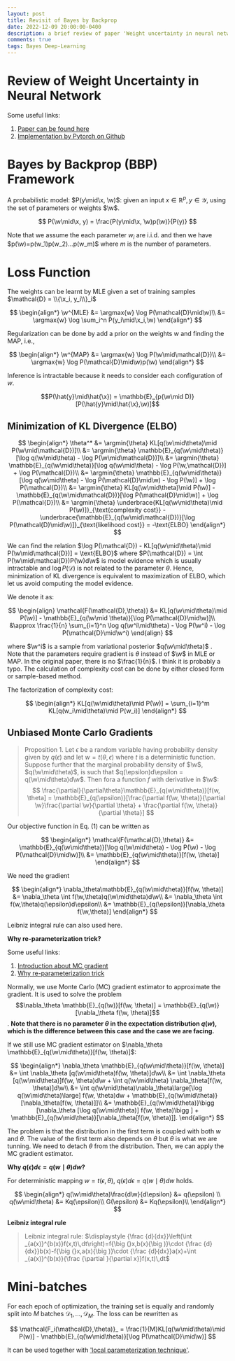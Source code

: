 ```yaml
---
layout: post
title: Revisit of Bayes by Backprop
date: 2022-12-09 20:00:00-0400
description: a brief review of paper 'Weight uncertainty in neural network'
comments: true
tags: Bayes Deep-Learning
---
```

# Review of Weight Uncertainty in Neural Network
Some useful links:
1. [Paper can be found here](https://arxiv.org/abs/1505.05424)
2. [Implementation by Pytorch on Github](https://github.com/JavierAntoran/Bayesian-Neural-Networks)
   
# Bayes by Backprop (BBP) Framework
A probabilistic model: $P(y\mid\x, \w)$: given an input $x\in \mathbb{R}^p, y\in\mathcal{Y}$, using the set of parameters or weights $\w$.

$$
P(\w\mid\x, y) = \frac{P(y\mid\x, \w)p(\w)}{P(y)}
$$

Note that we assume the each parameter $w_i$ are i.i.d. and then we have $p(\w)=p(w_1)p(w_2)...p(w_m)$ where $m$ is the number of parameters.
# Loss Function 
The weights can be learnt by MLE given a set of training samples $\mathcal{D} = \\{\x_i, y_i\\}_i$

$$
\begin{align*}
\w^{MLE} &= \argmax{w} \log P(\mathcal{D}\mid\w)\\
        &= \argmax{w} \log \sum_i^n P(y_i\mid\x_i,\w)
\end{align*}
$$

Regularization can be done by add a prior on the weights $w$ and finding the MAP, i.e.,

$$
\begin{align*}
\w^{MAP} &= \argmax{w} \log P(\w\mid\mathcal{D})\\
        &= \argmax{w} \log P(\mathcal{D}\mid\w)p(\w)
\end{align*}
$$

Inference is intractable because it needs to consider each configuration of $w$.

$$P(\hat{y}\mid\hat{\x}) = \mathbb{E}_{p(\w\mid D)}[P(\hat{y}\mid\hat{\x},\w)]$$

## Minimization of KL Divergence (ELBO)

$$
\begin{align*}
\theta^* &= \argmin{\theta} KL[q(\w\mid\theta)\mid P(\w\mid\mathcal{D})]\\
         &= \argmin{\theta} \mathbb{E}_{q(\w\mid\theta)}[\log q(\w\mid\theta) - \log P(\w\mid\mathcal{D})]\\
         &= \argmin{\theta} \mathbb{E}_{q(\w\mid\theta)}[\log q(\w\mid\theta) - \log P(\w,\mathcal{D})] + \log P(\mathcal{D})\\
         &= \argmin{\theta} \mathbb{E}_{q(\w\mid\theta)}[\log q(\w\mid\theta) - \log P(\mathcal{D}\mid\w) - \log P(\w)] + \log P(\mathcal{D})\\
         &= \argmin{\theta} KL[q(\w\mid\theta)\mid P(\w)] - \mathbb{E}_{q(\w\mid\mathcal{D})}[\log P(\mathcal{D}\mid\w)] + \log P(\mathcal{D})\\
         &= \argmin{\theta} \underbrace{KL[q(\w\mid\theta)\mid P(\w)]}_{\text{complexity cost}} - \underbrace{\mathbb{E}_{q(\w\mid\mathcal{D})}[\log P(\mathcal{D}\mid\w)]}_{\text{likelihood cost}} = -\text{ELBO}
\end{align*}
$$

We can find the relation $\log P(\mathcal{D}) - KL[q(\w\mid\theta)\mid P(\w\mid\mathcal{D})] = \text{ELBO}$  where $P(\mathcal{D}) = \int P(\w\mid\mathcal{D})P(\w)d\w$ is model evidence which is usually intractable and $\log P(\mathcal{D})$ is not related to the parameter $\theta$. Hence, minimization of KL divergence is equivalent to maximization of ELBO, which let us avoid computing the model evidence.


We denote it as:

$$
\begin{align}
\mathcal{F(\mathcal{D},\theta)} &= KL[q(\w\mid\theta)\mid P(\w)] - \mathbb{E}_{q(\w\mid \theta)}[\log P(\mathcal{D}\mid\w)]\\
            &\approx \frac{1}{n} \sum_{i=1}^n \log q(\w^i\mid\theta) - \log P(\w^i) - \log P(\mathcal{D}\mid\w^i)
\end{align}
$$

where $\w^i$ is a sample from variational posterior $q(\w\mid\theta)$ . Note that the parameters require gradient is $\theta$ instead of $\w$ in MLE or MAP.  In the original paper, there is no $\frac{1}{n}$. I think it is probably a typo. The calculation of complexity cost can be done by either closed form or sample-based method.

The factorization of complexity cost:

$$
\begin{align*}
KL[q(\w\mid\theta)\mid P(\w)] = \sum_{i=1}^m KL[q(w_i\mid\theta)\mid P(w_i)]
\end{align*}
$$

## Unbiased Monte Carlo Gradients
>Proposition 1. Let $\epsilon$ be a random variable having probability density given by $q(\epsilon)$ and let $w = t(\theta, \epsilon)$ where $t$ is a deterministic function. Suppose further that the marginal probability density of $\w$, $q(\w\mid\theta)$, is such that $q(\epsilon)d\epsilon = q(\w\mid\theta)d\w$. Then fora a function $f$ with derivative in $\w$:
$$
\frac{\partial}{\partial\theta}\mathbb{E}_{q(w\mid\theta)}[f(w, \theta] = \mathbb{E}_{q(\epsilon)}[\frac{\partial f(\w, \theta)}{\partial \w}\frac{\partial \w}{\partial \theta} + \frac{\partial f(\w, \theta)}{\partial \theta}]
$$

Our objective function in Eq. (1) can be written as 

$$
\begin{align*}
\mathcal{F(\mathcal{D},\theta)} &= \mathbb{E}_{q(\w\mid\theta)}[\log q(\w\mid\theta) - \log P(\w) - \log P(\mathcal{D}\mid\w)]\\
                                &= \mathbb{E}_{q(\w\mid\theta)}[f(\w, \theta)]
\end{align*}
$$

We need the gradient

$$
\begin{align*}
\nabla_\theta\mathbb{E}_{q(\w\mid\theta)}[f(\w, \theta)] &=  \nabla_\theta \int f(\w,\theta)q(\w\mid\theta)d\w\\
&= \nabla_\theta \int f(w,\theta)q(\epsilon)d\epsilon\\
&= \mathbb{E}_{q(\epsilon)}[\nabla_\theta f(\w,\theta)]
\end{align*}
$$

Leibniz integral rule can also used here.

**Why re-parameterization trick?**

Some useful links:
1. [Introduction about MC gradient](https://pillowlab.wordpress.com/2020/12/20/monte-carlo-gradient-estimators/)
2. [Why re-parameterization trick](https://gregorygundersen.com/blog/2018/04/29/reparameterization/)

Normally, we use Monte Carlo (MC) gradient estimator to approximate the gradient. It is used to solve the problem $$\nabla_\theta \mathbb{E}_{q(\w)}[f(\w, \theta)] = \mathbb{E}_{q(\w)}[\nabla_\theta f(\w, \theta)]$$. **Note that there is no parameter $\theta$ in the expectation distribution $q(w)$, which is the difference between this case and the case we are facing.**

If we still use MC gradient estimator on $\nabla_\theta \mathbb{E}_{q(\w\mid\theta)}[f(\w, \theta)]$: 

$$
\begin{align*}
\nabla_\theta \mathbb{E}_{q(\w\mid\theta)}[f(\w, \theta)] &= \int \nabla_\theta [q(\w\mid\theta)f(\w, \theta)]d\w\\
&= \int \nabla_\theta [q(\w\mid\theta)]f(\w, \theta)d\w + \int q(\w\mid\theta) \nabla_\theta[f(\w, \theta)]d\w\\
&= \int q(\w\mid\theta)\nabla_\theta\large[\log q(\w\mid\theta)\large] f(\w, \theta)dw + \mathbb{E}_{q(\w\mid\theta)}[\nabla_\theta[f(w, \theta)]]\\
&= \mathbb{E}_{q(\w\mid\theta)}\bigg [\nabla_\theta [\log q(\w\mid\theta)] f(\w, \theta)\bigg ] + \mathbb{E}_{q(\w\mid\theta)}[\nabla_\theta[f(\w, \theta)]].
\end{align*}
$$

The problem is that the distribution in the first term is coupled with both $w$ and $\theta$. The value of the first term also depends on $\theta$ but $\theta$ is what we are tunning. We need to detach $\theta$ from the distribution. Then, we can apply the MC gradient estimator. 

**Why $q(\epsilon)d\epsilon = q(w\mid\theta)dw$?**

For deterministic mapping $w = t(\epsilon, \theta)$, $q(\epsilon)d\epsilon = q(w\mid\theta)dw$ holds. 

$$
\begin{align*}
q(\w\mid\theta)\frac{d\w}{d\epsilon} &= q(\epsilon) \\
q(\w\mid\theta) &= Kq(\epsilon)\\
G(\epsilon) &= Kq(\epsilon)\\
\end{align*}
$$

**Leibniz integral rule**
>Leibniz integral rule:
$\displaystyle {\frac {d}{dx}}\left(\int _{a(x)}^{b(x)}f(x,t)\,dt\right)=f{\big (}x,b(x){\big )}\cdot {\frac {d}{dx}}b(x)-f{\big (}x,a(x){\big )}\cdot {\frac {d}{dx}}a(x)+\int _{a(x)}^{b(x)}{\frac {\partial }{\partial x}}f(x,t)\,dt$

# Mini-batches
For each epoch of optimization, the training set is equally and randomly split into $M$ batches $\mathcal{D}_1,...,\mathcal{D}_M$. The loss can be rewritten as

$$
\mathcal{F_i(\mathcal{D},\theta)}_ = \frac{1}{M}KL[q(\w\mid\theta)\mid P(w)] - \mathbb{E}_{q(\w\mid\theta)}[\log P(\mathcal{D}\mid\w)]
$$

It can be used together with ['local parameterization technique'](/blog/2022/LRT/).




